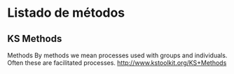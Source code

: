# Listado de métodos

## KS Methods
Methods
By methods we mean processes used with groups and individuals. Often these are facilitated processes.
http://www.kstoolkit.org/KS+Methods
